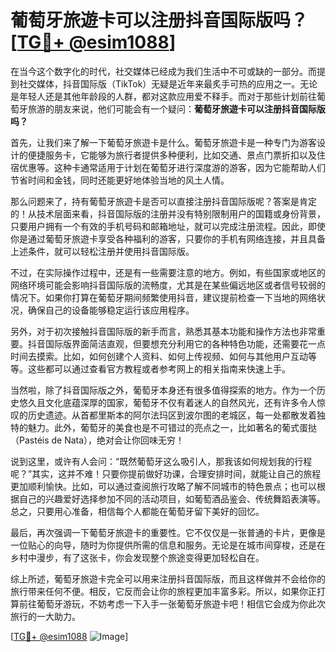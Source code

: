 # 葡萄牙旅遊卡可以注册抖音国际版吗？[[TG💪+ @esim1088](https://t.me/s/esim1088)]

在当今这个数字化的时代，社交媒体已经成为我们生活中不可或缺的一部分。而提到社交媒体，抖音国际版（TikTok）无疑是近年来最炙手可热的应用之一。无论是年轻人还是其他年龄段的人群，都对这款应用爱不释手。而对于那些计划前往葡萄牙旅游的朋友来说，他们可能会有一个疑问：**葡萄牙旅遊卡可以注册抖音国际版吗？**

首先，让我们来了解一下葡萄牙旅遊卡是什么。葡萄牙旅遊卡是一种专门为游客设计的便捷服务卡，它能够为旅行者提供多种便利，比如交通、景点门票折扣以及住宿优惠等。这种卡通常适用于计划在葡萄牙进行深度游的游客，因为它能帮助人们节省时间和金钱，同时还能更好地体验当地的风土人情。

那么问题来了，持有葡萄牙旅遊卡是否可以直接注册抖音国际版呢？答案是肯定的！从技术层面来看，抖音国际版的注册并没有特别限制用户的国籍或身份背景，只要用户拥有一个有效的手机号码和邮箱地址，就可以完成注册流程。因此，即使你是通过葡萄牙旅遊卡享受各种福利的游客，只要你的手机有网络连接，并且具备上述条件，就可以轻松注册并使用抖音国际版。

不过，在实际操作过程中，还是有一些需要注意的地方。例如，有些国家或地区的网络环境可能会影响抖音国际版的流畅度，尤其是在某些偏远地区或者信号较弱的情况下。如果你打算在葡萄牙期间频繁使用抖音，建议提前检查一下当地的网络状况，确保自己的设备能够稳定运行该应用程序。

另外，对于初次接触抖音国际版的新手而言，熟悉其基本功能和操作方法也非常重要。抖音国际版界面简洁直观，但要想充分利用它的各种特色功能，还需要花一点时间去摸索。比如，如何创建个人资料、如何上传视频、如何与其他用户互动等等。这些都可以通过查看官方教程或者参考网上的相关指南来快速上手。

当然啦，除了抖音国际版之外，葡萄牙本身还有很多值得探索的地方。作为一个历史悠久且文化底蕴深厚的国家，葡萄牙不仅有着迷人的自然风光，还有许多令人惊叹的历史遗迹。从首都里斯本的阿尔法玛区到波尔图的老城区，每一处都散发着独特的魅力。此外，葡萄牙的美食也是不可错过的亮点之一，比如著名的葡式蛋挞（Pastéis de Nata），绝对会让你回味无穷！

说到这里，或许有人会问：“既然葡萄牙这么吸引人，那我该如何规划我的行程呢？”其实，这并不难！只要你提前做好功课，合理安排时间，就能让自己的旅程更加顺利愉快。比如，可以通过查阅旅行攻略了解不同城市的特色景点；也可以根据自己的兴趣爱好选择参加不同的活动项目，如葡萄酒品鉴会、传统舞蹈表演等。总之，只要用心准备，相信每个人都能在葡萄牙留下美好的回忆。

最后，再次强调一下葡萄牙旅遊卡的重要性。它不仅仅是一张普通的卡片，更像是一位贴心的向导，随时为你提供所需的信息和服务。无论是在城市间穿梭，还是在乡村中漫步，有了这张卡，你会发现整个旅途变得更加轻松自在。

综上所述，葡萄牙旅遊卡完全可以用来注册抖音国际版，而且这样做并不会给你的旅行带来任何不便。相反，它反而会让你的旅程更加丰富多彩。所以，如果你正打算前往葡萄牙游玩，不妨考虑一下入手一张葡萄牙旅遊卡吧！相信它会成为你此次旅行的一大助力。

[[TG💪+ @esim1088](https://t.me/s/esim1088) ![Image](https://i.postimg.cc/4NQfJmqS/Snipaste-2025-05-13-00-14-12.png)]